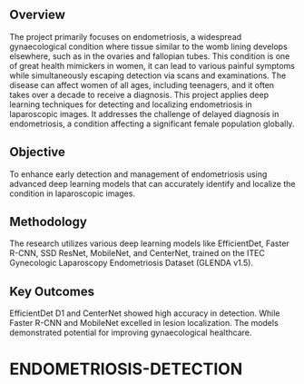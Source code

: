 ## Overview
The project primarily focuses on endometriosis, a widespread gynaecological condition where tissue similar to the womb lining develops elsewhere, such as in the ovaries and fallopian tubes. This condition is one of great health mimickers in women, it can lead to various painful symptoms while simultaneously escaping detection via scans and examinations. The disease can affect women of all ages, including teenagers, and it often takes over a decade to receive a diagnosis. This project applies deep learning techniques for detecting and localizing endometriosis in laparoscopic images. It addresses the challenge of delayed diagnosis in endometriosis, a condition affecting a significant female population globally.
 ## Objective
To enhance early detection and management of endometriosis using advanced deep learning models that can accurately identify and localize the condition in laparoscopic images.

## Methodology
The research utilizes various deep learning models like EfficientDet, Faster R-CNN, SSD ResNet, MobileNet, and CenterNet, trained on the ITEC Gynecologic Laparoscopy Endometriosis Dataset (GLENDA v1.5).

## Key Outcomes
EfficientDet D1 and CenterNet showed high accuracy in detection.
 While Faster R-CNN and MobileNet excelled in lesion localization.
The models demonstrated potential for improving gynaecological healthcare.

# ENDOMETRIOSIS-DETECTION
